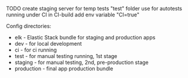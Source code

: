TODO create staging server for temp tests
"test" folder use for autotests running under CI
in CI-build add env variable "CI=true"

Config directories:
- elk - Elastic Stack bundle for staging and production apps
- dev - for local development
- ci - for ci running
- test - for manual testing running, 1st stage
- staging - for manual testing, 2nd, pre-production stage
- production - final app production bundle
